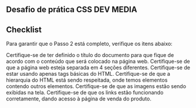 ## Desafio de prática CSS DEV MEDIA 

## Checklist

Para garantir que o Passo 2 está completo, verifique os itens abaixo:

Certifique-se de ter definido o título do documento para que fique de acordo com o conteúdo que será colocado na página web.
Certifique-se de que a página web esteja separada em 4 seções diferentes.
Certifique-se de estar usando apenas tags básicas do HTML.
Certifique-se de que a hierarquia do HTML está sendo respeitada, onde temos elementos contendo outros elementos.
Certifique-se de que as imagens estão sendo exibidas na tela.
Certifique-se de que os links estão funcionando corretamente, dando acesso à página de venda do produto.
